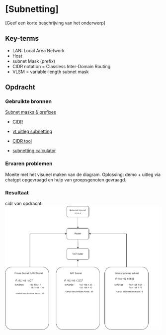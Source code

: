 # [Subnetting]
[Geef een korte beschrijving van het onderwerp]

## Key-terms
- LAN: Local Area Network 
- Host
- subnet Mask (prefix)
- CIDR notation = Classless Inter-Domain Routing
- VLSM = variable-length subnet mask

## Opdracht
### Gebruikte bronnen
[Subnet masks & prefixes](https://www.ibm.com/docs/en/ts3500-tape-library?topic=formats-subnet-masks-ipv4-prefixes-ipv6)
- [CIDR](https://aws.amazon.com/what-is/cidr/)
- [yt uitleg subnetting](https://www.youtube.com/watch?v=ecCuyq-Wprc)

- [CIDR tool](https://app.diagrams.net/)
- [subnetting calculator](https://www.calculator.net/ip-subnet-calculator.html)

### Ervaren problemen
Moeite met het visueel maken van de diagram.
Oplossing: demo + uitleg via chatgpt opgevraagd en hulp van groepsgenoten gevraagd.

### Resultaat

cidr van opdracht:
![cidr](../00_includes/0206_subnetting_cidr.png)
